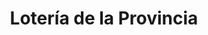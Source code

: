 ---
title: "Lotería de la Provincia"
url: /ramos-mejia/loteria-de-la-provincia-avenida-general-san-martin/
shop: Lotterie
---
